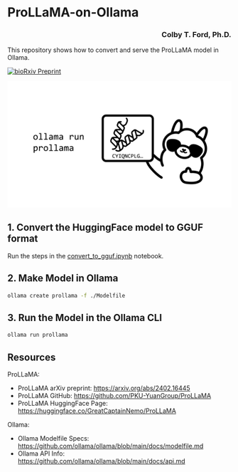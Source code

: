 # ProLLaMA-on-Ollama

<h3 align="right">Colby T. Ford, Ph.D.</h3>

This repository shows how to convert and serve the ProLLaMA model in Ollama.


<a href="https://blog.colbyford.com/deploy-protein-language-models-using-ollama-42c267e32ba5">![bioRxiv Preprint](https://img.shields.io/badge/Medium_Post-Deploy_Protein_Language_Models_using_Ollama-000000)</a>

![](ollama_prollama_header.png)


## 1. Convert the HuggingFace model to GGUF format

Run the steps in the [convert_to_gguf.ipynb](convert_to_gguf.ipynb) notebook.

## 2. Make Model in Ollama

```bash
ollama create prollama -f ./Modelfile
```

## 3. Run the Model in the Ollama CLI
```bash
ollama run prollama
```


## Resources

ProLLaMA:

- ProLLaMA arXiv preprint: https://arxiv.org/abs/2402.16445
- ProLLaMA GitHub: https://github.com/PKU-YuanGroup/ProLLaMA
- ProLLaMA HuggingFace Page: https://huggingface.co/GreatCaptainNemo/ProLLaMA

Ollama:
- Ollama Modelfile Specs: https://github.com/ollama/ollama/blob/main/docs/modelfile.md
- Ollama API Info: https://github.com/ollama/ollama/blob/main/docs/api.md
